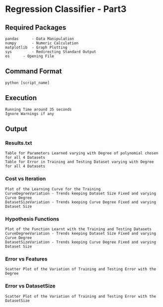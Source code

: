 # Regression Classifier - Part3

## Required Packages
	pandas 	    - Data Manipulation
	numpy 	    - Numeric Calculation
	matplotlib  - Graph Plotting
	sys 	    - Redirecting Standard Output
	os	    - Opening File 

## Command Format
	python [script_name]

## Execution
	Running Time around 35 seconds
	Ignore Warnings if any

## Output

### Results.txt
	Table for Parameters Learned varying with Degree of polynomial chosen for all 4 Datasets
	Table for Error in Training and Testing Dataset varying with Degree for all 4 Datasets
### Cost vs Iteration
	Plot of the Learning Curve for the Training
	CurveDegreeVariation - Trends keeping Dataset Size Fixed and varying Curve Degree
	DatasetSizeVariation - Trends keeping Curve Degree Fixed and varying Dataset Size
### Hypothesis Functions
	Plot of the Function Learnt with the Training and Testing Datasets
	CurveDegreeVariation - Trends keeping Dataset Size Fixed and varying Curve Degree
	DatasetSizeVariation - Trends keeping Curve Degree Fixed and varying Dataset Size
### Error vs Features
	Scatter Plot of the Variation of Training and Testing Error with the Degree
### Error vs DatasetSize
	Scatter Plot of the Variation of Training and Testing Error with the DatasetSize
